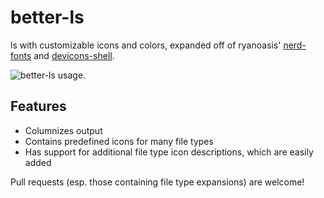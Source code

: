 # better-ls
ls with customizable icons and colors, expanded off of ryanoasis' [nerd-fonts](https://github.com/ryanoasis/nerd-fonts) and [devicons-shell](https://github.com/ryanoasis/devicons-shell).

![better-ls usage.](http://imgur.com/Gm3Y4k1.png)

## Features

  - Columnizes output
  - Contains predefined icons for many file types
  - Has support for additional file type icon descriptions, which are easily added

Pull requests (esp. those containing file type expansions) are welcome!

